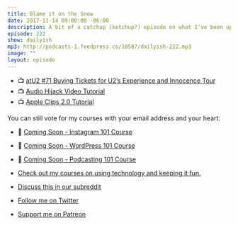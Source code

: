 ```yaml
---
title: Blame it on the Snow
date: 2017-11-14 09:00:00 -06:00
description: A bit of a catchup (ketchup?) episode on what I've been up to lately.
episode: 222
show: dailyish
mp3: http://podcasts-1.feedpress.co/10587/dailyish-222.mp3
image: ""
layout: episode
---
```


* 📺 [atU2 #71 Buying Tickets for U2’s Experience and Innocence Tour](https://www.youtube.com/watch?v=vBhdmFXG6JU)
* 📺 [Audio Hijack Video Tutorial](https://www.youtube.com/watch?v=gksxKV85ARU)
* 📺 [Apple Clips 2.0 Tutorial](https://www.youtube.com/watch?v=CzI6L31LEvQ)

You can still vote for my courses with your email address and your heart:

* 🌅 [Coming Soon - Instagram 101 Course](https://courses.chrisenns.com/instagram-101)
* 📝 [Coming Soon - WordPress 101 Course](https://courses.chrisenns.com/wordpress-101)
* 🎤 [Coming Soon - Podcasting 101 Course](https://courses.chrisenns.com/podcasting-101)

* [Check out my courses on using technology and keeping it fun.](https://courses.chrisenns.com)
* [Discuss this in our subreddit](https://www.reddit.com/r/Goodstuff_fm/)
* [Follow me on Twitter](https://www.twitter.com/ichris)
* [Support me on Patreon](https://www.patreon.com/ichris)
